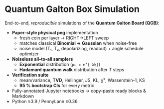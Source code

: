 # Quantum Galton Box Simulation 

End-to-end, *reproducible* simulations of the **Quantum Galton Board (QGB)**:

* **Paper-style physical peg** implementation  
  * fresh coin per layer → RIGHT→LEFT sweep  
  * matches classical **Binomial → Gaussian** when noise-free  
  * noise model (T₁, T₂, depolarizing, readout) + angle schedule optimizer  
* **Noiseless all-to-all samplers**  
  * **Exponential** distribution (`pₖ ∝ e^{-λk}`)  
  * **Hadamard quantum walk** distribution after *T* steps  
* **Verification suite**  
  * mean/variance, **TVD**, Hellinger, JS, KL, χ², Wasserstein-1, KS  
  * **95 % bootstrap CIs** for every metric  
* Fully-annotated Jupyter notebooks → copy-paste ready blocks & Markdown  
* Python ≥3.9 / PennyLane ≥0.36

